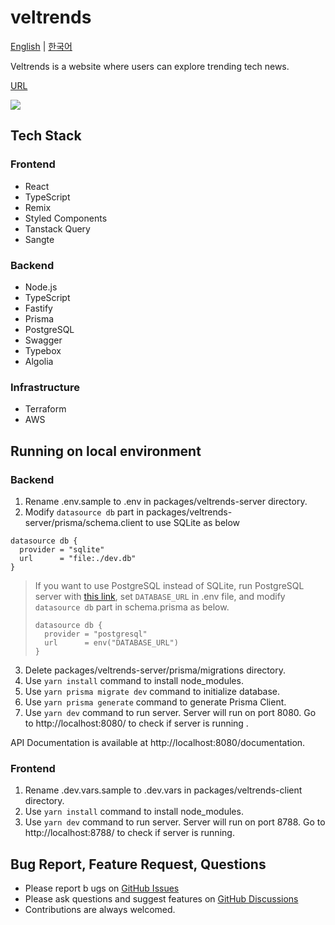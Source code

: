 # veltrends

[English](/README.md) | [한국어](/README-ko.md)

Veltrends is a website where users can explore trending tech news.

[URL](https://www.veltrends.com)

![](https://www.veltrends.com/og-image.png)

## Tech Stack

### Frontend

- React
- TypeScript
- Remix
- Styled Components
- Tanstack Query
- Sangte

### Backend

- Node.js
- TypeScript
- Fastify
- Prisma
- PostgreSQL
- Swagger
- Typebox
- Algolia

### Infrastructure

- Terraform
- AWS

## Running on local environment

### Backend

1. Rename .env.sample to .env in packages/veltrends-server directory.
2. Modify `datasource db` part in packages/veltrends-server/prisma/schema.client to use SQLite as below

```
datasource db {
  provider = "sqlite"
  url      = "file:./dev.db"
}
```

> If you want to use PostgreSQL instead of SQLite, run PostgreSQL server with [this link](packages/veltrends-server/dockers/postgresql/README.md), set `DATABASE_URL` in .env file, and modify `datasource db` part in schema.prisma as below.
>
> ```
> datasource db {
>   provider = "postgresql"
>   url      = env("DATABASE_URL")
> }
> ```

3. Delete packages/veltrends-server/prisma/migrations directory.
4. Use `yarn install` command to install node_modules.
5. Use `yarn prisma migrate dev` command to initialize database.
6. Use `yarn prisma generate` command to generate Prisma Client.
7. Use `yarn dev` command to run server. Server will run on port 8080. Go to http://localhost:8080/ to check if server is running .

API Documentation is available at http://localhost:8080/documentation.

### Frontend

1. Rename .dev.vars.sample to .dev.vars in packages/veltrends-client directory.
2. Use `yarn install` command to install node_modules.
3. Use `yarn dev` command to run server. Server will run on port 8788. Go to http://localhost:8788/ to check if server is running.

## Bug Report, Feature Request, Questions

- Please report b ugs on [GitHub Issues](https://github.com/velopert/veltrends/issues)
- Please ask questions and suggest features on [GitHub Discussions](https://github.com/velopert/veltrends/discussions)
- Contributions are always welcomed.
